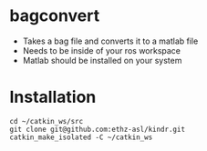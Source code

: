 # bagconvert

* Takes a bag file and converts it to a matlab file
* Needs to be inside of your ros workspace
* Matlab should be installed on your system

# Installation
```
cd ~/catkin_ws/src
git clone git@github.com:ethz-asl/kindr.git
catkin_make_isolated -C ~/catkin_ws
```
